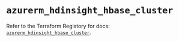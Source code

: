 # `azurerm_hdinsight_hbase_cluster`

Refer to the Terraform Registory for docs: [`azurerm_hdinsight_hbase_cluster`](https://registry.terraform.io/providers/hashicorp/azurerm/3.79.0/docs/resources/hdinsight_hbase_cluster).
